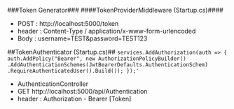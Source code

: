 ###Token Generator###
####TokenProviderMiddleware (Startup.cs)####
* POST : http://localhost:5000/token
* header : Content-Type / application/x-www-form-urlencoded
* Body : username=TEST&password=TEST123

##TokenAuthenticator (Startup.cs)##
` services.AddAuthorization(auth =>
            {
                auth.AddPolicy("Bearer", new AuthorizationPolicyBuilder()
                    .AddAuthenticationSchemes(JwtBearerDefaults.AuthenticationSchem)
                    .RequireAuthenticatedUser().Build());
          });'
            `
* AuthenticationController
* GET http://localhost:5000/api/Authentication
* header : Authorization - Bearer [Token]

